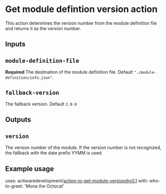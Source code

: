 # Get module defintion version action

This action determines the version number from the module definition file and returns it as the version number.

## Inputs

## `module-definition-file`

**Required** The desitnation of the module definition file. Default `"./module-definition/info.json"`.

## `fallback-version`

The fallback version. Default `2.0.0`

## Outputs

## `version`

The version number of the module. If the version number is not recognized, the fallback with the date prefix YYMM is used.

## Example usage

uses: actiwaredevelopment/action-io-get-module-version@v0.1
with:
  who-to-greet: 'Mona the Octocat'